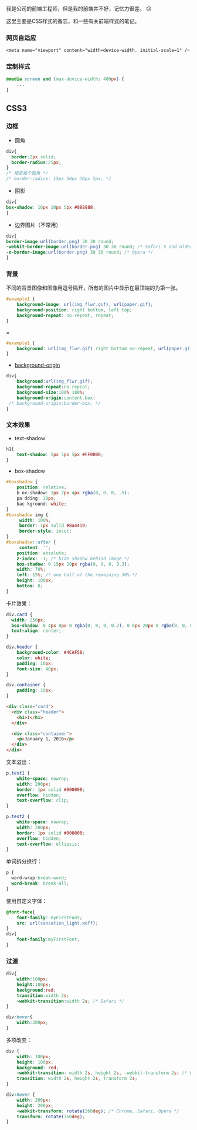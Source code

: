 我是公司的前端工程师，但是我的前端并不好，记忆力很差。 :cry:

这里主要是CSS样式的备忘，和一些有关前端样式的笔记。



### 网页自适应

``` css
<meta name="viewport" content="width=device-width, initial-scale=1" />  
```

### 定制样式

``` css
@media screen and (max-device-width: 400px) {
    ...
}
```

## CSS3

### 边框

- 圆角

``` css
div{
  border:2px solid;
  border-radius:25px;
}
/* 指定每个圆角 */
/* border-radius: 15px 50px 30px 5px; */
```

- 阴影

``` css
div{
box-shadow: 10px 10px 5px #888888;
}
```

- 边界图片（不常用）

``` css
div{
border-image:url(border.png) 30 30 round;
-webkit-border-image:url(border.png) 30 30 round; /* Safari 5 and older */
-o-border-image:url(border.png) 30 30 round; /* Opera */
}
```

### 背景

不同的背景图像和图像用逗号隔开，所有的图片中显示在最顶端的为第一张。

```css
#example1 { 
    background-image: url(img_flwr.gif), url(paper.gif); 
    background-position: right bottom, left top; 
    background-repeat: no-repeat, repeat; 
}
```

=

``` css
#example1 {
    background: url(img_flwr.gif) right bottom no-repeat, url(paper.gif) left top repeat;
}
```

- [background-origin](http://www.runoob.com/cssref/css3-pr-background-origin.html)

``` css
div{
    background:url(img_flwr.gif);
    background-repeat:no-repeat;
    background-size:100% 100%;
    background-origin:content-box;
 /* background-origin:border-box; */
}
```

### 文本效果

- text-shadow

``` css
h1{
    text-shadow: 5px 5px 5px #FF0000;
}
```

- box-shadow

``` css
#boxshadow {
    position: relative;
    b ox-shadow: 1px 2px 4px rgba(0, 0, 0, .5);
    pa dding: 10px;
    bac kground: white;
} 
#boxshadow img {
     width: 100%;
     border: 1px solid #8a4419;
     border-style: inset;
} 
#boxshadow::after {
     content: '';
    position: absolute;
    z-index: -1; /* hide shadow behind image */
    box-shadow: 0 15px 20px rgba(0, 0, 0, 0.3); 
    width: 70%; 
    left: 15%; /* one half of the remaining 30% */
    height: 100px;
    bottom: 0;
}
```

卡片效果：

``` css
div.card {
  width: 250px;
  box-shadow: 0 4px 8px 0 rgba(0, 0, 0, 0.2), 0 6px 20px 0 rgba(0, 0, 0, 0.19);
  text-align: center;
}

div.header {
    background-color: #4CAF50;
    color: white;
    padding: 10px;
    font-size: 40px;
}

div.container {
    padding: 10px;
}
```

``` html
<div class="card">
  <div class="header">
    <h1>1</h1>
  </div>

  <div class="container">
    <p>January 1, 2016</p>
  </div>
</div>
```

文本溢出：

``` css
p.test1 {
    white-space: nowrap; 
    width: 200px; 
    border: 1px solid #000000;
    overflow: hidden;
    text-overflow: clip; 
}

p.test2 {
    white-space: nowrap; 
    width: 200px; 
    border: 1px solid #000000;
    overflow: hidden;
    text-overflow: ellipsis; 
}
```

单词拆分换行：

``` css
p {
  word-wrap:break-word;
  word-break: break-all;
}
```

使用自定义字体：

``` css
@font-face{
    font-family: myFirstFont;
    src: url(sansation_light.woff);
}
div{
    font-family:myFirstFont;
}
```

### 过渡

``` css
div{
	width:100px;
	height:100px;
	background:red;
	transition:width 2s;
	-webkit-transition:width 2s; /* Safari */
}

div:hover{
	width:300px;
}
```

多项改变：

``` css
div {
    width: 100px;
    height: 100px;
    background: red;
    -webkit-transition: width 2s, height 2s, -webkit-transform 2s; /* For Safari 3.1 to 6.0 */
    transition: width 2s, height 2s, transform 2s;
}

div:hover {
    width: 200px;
    height: 200px;
    -webkit-transform: rotate(360deg); /* Chrome, Safari, Opera */
    transform: rotate(360deg);
}
```

